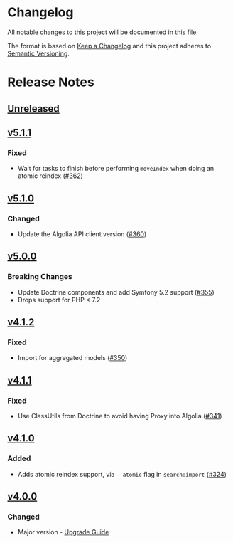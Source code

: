 # Changelog

All notable changes to this project will be documented in this file.

The format is based on [Keep a Changelog](http://keepachangelog.com/) and this project adheres to [Semantic Versioning](http://semver.org/).

# Release Notes

## [Unreleased](https://github.com/algolia/search-bundle/compare/5.1.1...master)

## [v5.1.1](https://github.com/algolia/search-bundle/compare/5.1.0...5.1.1)

### Fixed
- Wait for tasks to finish before performing `moveIndex` when doing an atomic reindex ([#362](https://github.com/algolia/search-bundle/pull/362))

## [v5.1.0](https://github.com/algolia/search-bundle/compare/5.0.0...5.1.0)

### Changed
- Update the Algolia API client version ([#360](https://github.com/algolia/search-bundle/pull/360))

## [v5.0.0](https://github.com/algolia/search-bundle/compare/4.1.2...5.0.0)

### Breaking Changes
- Update Doctrine components and add Symfony 5.2 support ([#355](https://github.com/algolia/search-bundle/pull/355))
- Drops support for PHP < 7.2


## [v4.1.2](https://github.com/algolia/search-bundle/compare/4.1.1...4.1.2)

### Fixed
- Import for aggregated models ([#350](https://github.com/algolia/search-bundle/pull/350))


## [v4.1.1](https://github.com/algolia/search-bundle/compare/4.1.0...4.1.1)

### Fixed
- Use ClassUtils from Doctrine to avoid having Proxy into Algolia ([#341](https://github.com/algolia/search-bundle/pull/341))


## [v4.1.0](https://github.com/algolia/search-bundle/compare/4.0.0...4.1.0)
### Added
- Adds atomic reindex support, via `--atomic` flag in `search:import` ([#324](https://github.com/algolia/search-bundle/pull/324))

## [v4.0.0](https://github.com/algolia/search-bundle/compare/3.4.0...4.0.0)

### Changed
- Major version - [Upgrade Guide](https://github.com/algolia/search-bundle/blob/master/UPGRADE-4.0.md)
